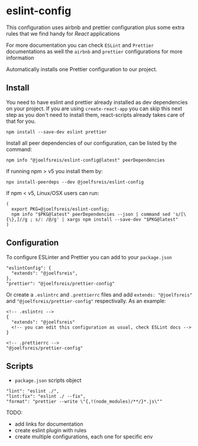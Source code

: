 # eslint-config

This configuration uses airbnb and prettier configuration plus some extra rules that we find handy for *React* applications

For more documentation you can check `ESLint` and `Prettier` documentations as well the `airbnb` and `prettier` configurations for more information

Automatically installs one Prettier configuration to our project.

## Install
You need to have eslint and prettier already installed as dev dependencies on your project. If you are using `create-react-app` you can skip this next step as you don't need to install them, react-scripts already takes care of that for you.
```
npm install --save-dev eslint prettier
```

Install all peer dependencies of our configuration, can be listed by the command:
```
npm info "@joelfsreis/eslint-config@latest" peerDependencies
```

If running npm > v5 you install them by:
```
npx install-peerdeps --dev @joelfsreis/eslint-config
```

If npm < v5, Linux/OSX users can run:
```
(
  export PKG=@joelfsreis/eslint-config;
  npm info "$PKG@latest" peerDependencies --json | command sed 's/[\{\},]//g ; s/: /@/g' | xargs npm install --save-dev "$PKG@latest"
)
```

## Configuration
To configure ESLinter and Prettier you can add to your `package.json`
```
"eslintConfig": {
  "extends": "@joelfsreis",
},
"prettier": "@joelfsreis/prettier-config"
```

Or create a `.eslintrc` and `.prettierrc` files and add `extends: "@joelfsreis"` and `"@joelfsreis/prettier-config"` respectivally. As an example:
```
<!-- .eslintrc -->
{
  "extends": "@joelfsreis"
  <!-- you can edit this configuration as usual, check ESLint docs -->
}

<!-- .prettierrc -->
"@joelfsreis/prettier-config"
```

## Scripts
- `package.json` scripts object
```
"lint": "eslint ./",
"lint:fix": "eslint ./ --fix",
"format": "prettier --write \"{,!(node_modules)/**/}*.js\""
```

TODO:
- add links for documentation
- create eslint plugin with rules
- create multiple configurations, each one for specific env